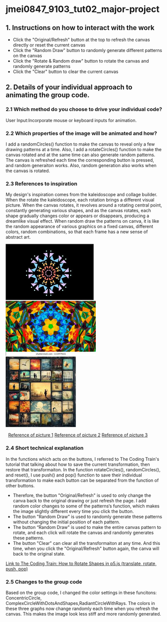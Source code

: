 # jmei0847_9103_tut02_major-project

## 1. Instructions on how to interact with the work
- Click the "Original/Refresh" button at the top to refresh the canvas directly or reset the current canvas
- Click the "Random Draw" button to randomly generate different patterns on the canvas
- Click the "Rotate & Random draw" button to rotate the canvas and randomly generate  patterns
- Click the "Clear" button to clear the current canvas

## 2. Details of your individual approach to animating the group code.
### 2.1 Which method do you choose to drive your individual code?
User Input:Incorporate mouse or keyboard inputs for animation.

### 2.2 Which properties of the image will be animated and how?
I add a randomCircles() function to make the canvas to reveal only a few drawing patterns at a time. Also, I add a rotateCircles() function to make the canvas rotated and at the same time can also generate random patterns.
The canvas is refreshed each time the corresponding button is pressed, and random generaiton works. Also, random generation also works when the canvas is rotated.

### 2.3 References to inspiration
My design's inspiration comes from the kaleidoscope and collage builder. 
When the rotate the kaleidoscope, each rotation brings a different visual picture. When the canvas rotates, it revolves around a rotating central point, constantly generating various shapes, and as the canvas rotates, each shape gradually changes color or appears or disappears, producing a dreamlike visual effect.
When random draw the patterns on canva, it is like the random appearance of various graphics on a fixed canvas, different colors, random combinations, so that each frame has a new sense of abstract art.

![picture](READMEImage/kaleidoscope%20inspiration.jpeg)
![picture](READMEImage/kaleidoscope%20inspiration%202.jpeg)
![picture](READMEImage/collage%20builder%20inspiration.jpeg)

  [Reference of picture 1](https://www.google.com/imgres?q=%E4%B8%87%E8%8A%B1%E7%AD%92&imgurl=https%3A%2F%2Fimage.uisdc.com%2Fwp-content%2Fuploads%2Fcovers%2F201604%2Fai-design-kaleidoscope-effect-b.jpg&imgrefurl=https%3A%2F%2Fwww.uisdc.com%2Fai-design-kaleidoscope-effect&docid=Z7V1h715u6gV4M&tbnid=z4vics_LKk7JfM&vet=12ahUKEwi-uYLCwtSJAxXkyjgGHWtiFVAQM3oECGMQAA..i&w=440&h=280&hcb=2&ved=2ahUKEwi-uYLCwtSJAxXkyjgGHWtiFVAQM3oECGMQAA)
[Reference of picture 2](https://www.google.com/imgres?q=%E4%B8%87%E8%8A%B1%E7%AD%92&imgurl=https%3A%2F%2Fwww.shutterstock.com%2Fimage-vector%2Fgeometric-design-mosaic-vector-kaleidoscope-260nw-1110979655.jpg&imgrefurl=https%3A%2F%2Fwww.shutterstock.com%2Fzh%2Fimage-vector%2Fgeometric-design-mosaic-vector-kaleidoscope-abstract-1110979655&docid=1tURNfBB2xztvM&tbnid=DuLLRdFvDFIZmM&vet=12ahUKEwi-uYLCwtSJAxXkyjgGHWtiFVAQM3oECDgQAA..i&w=462&h=280&hcb=2&ved=2ahUKEwi-uYLCwtSJAxXkyjgGHWtiFVAQM3oECDgQAA)
[Reference of picture 3](https://www.google.com/imgres?q=collage%20builder&imgurl=https%3A%2F%2Fpixlr.com%2Fimages%2Fcollage%2Fendless.webp&imgrefurl=https%3A%2F%2Fpixlr.com%2Fphoto-collage%2F&docid=2LfZ4OHlCV_o7M&tbnid=7mFtBiwyTmbgMM&vet=12ahUKEwjf4PbZwtSJAxWDxDgGHT6fFD4QM3oECCgQAA..i&w=1024&h=1024&hcb=2&ved=2ahUKEwjf4PbZwtSJAxWDxDgGHT6fFD4QM3oECCgQAA)

### 2.4 Short technical explanation
In the functions which acts on the buttons, I referred to The Coding Train's tutorial that talking about how to save the current transformation, then restore that transformaiton. In the function rotateCircles(), randomCircles(), and reset(), I use push() and pop() function to save their individual transformation to make each button can be separated from the function of other buttons.

- Therefore, the button "Original/Refresh" is used to only change the canva back to the original drawing or just refresh the page. I add random color changes to some of the patterns‘s function, which makes the image slightly different every time you click the button.
- The button "Random Draw" is used to randomly generate these patterns without changing the initial position of each pattern.
- The button “Random Draw" is used to make the entire canvas pattern to rotate, and each click will rotate the canvas and randomly generates these patterns.
- The button "Clear" can clear all the transformaiton at any time. And this time, when you click the "Original/Refresh" button again, the canva will back to the original state.

 [Link to The Coding Train: How to Rotate Shapes in p5.js (translate, rotate, push, pop)](https://www.youtube.com/watch?v=o9sgjuh-CBM&ab_channel=TheCodingTrain)


### 2.5 Changes to the group code
Based on the group code, I changed the color settings in these funcitons: ConcentricCircle, ComplexCircleWithDotsAndShapes,RadiantCircleWithRays. The colors in these three graphs now change randomly each time when you refresh the canvas. This makes the image look less stiff and more randomly generated.
